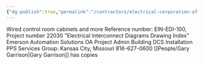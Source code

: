 ```yaml
---
{"dg-publish":true,"permalink":"/contractors/electrical-corporation-of-america/","noteIcon":"","created":"2025-01-15T13:26:50.707-06:00"}
---
```


Wired control room cabinets and more 
Reference number: EIN-EDI-100, Project number 22030
"Electrical Interconnect Diagrams Drawing Index"
Emerson Automation Solutions
OA Project Admin Building DCS Installation
PPS Services Group:  Kansas City, Missouri 
816-627-0600
[[People/Gary Garrison\|Gary Garrison]] has copies

